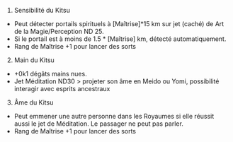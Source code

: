 1. Sensibilité du Kitsu
  * Peut détecter portails spirituels à [Maîtrise]*15 km sur jet (caché) de
    Art de la Magie/Perception ND 25.
  * Si le portail est à moins de 1.5 * [Maîtrise] km, détecté automatiquement.
  * Rang de Maîtrise +1 pour lancer des sorts
2. Main du Kitsu
  * +0k1 dégâts mains nues.
  * Jet Méditation ND30 > projeter son âme en Meido ou Yomi, possibilité interagir
    avec esprits ancestraux
3. Âme du Kitsu
  * Peut emmener une autre personne dans les Royaumes si elle réussit aussi le
    jet de Méditation. Le passager ne peut pas parler.
  * Rang de Maîtrise +1 pour lancer des sorts
